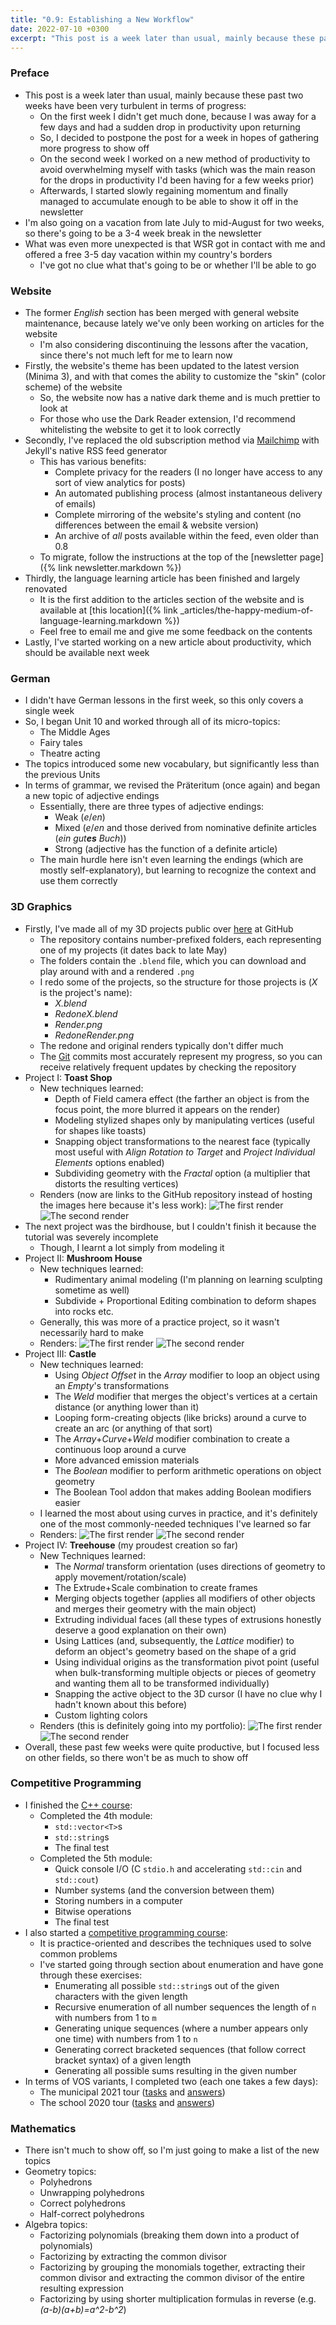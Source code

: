 ```yaml
---
title: "0.9: Establishing a New Workflow"
date: 2022-07-10 +0300
excerpt: "This post is a week later than usual, mainly because these past two weeks have been very turbulent..."
---
```


### Preface

- This post is a week later than usual, mainly because these past two weeks have been very turbulent in terms of progress:
    - On the first week I didn't get much done, because I was away for a few days and had a sudden drop in productivity upon returning
    - So, I decided to postpone the post for a week in hopes of gathering more progress to show off
    - On the second week I worked on a new method of productivity to avoid overwhelming myself with tasks (which was the main reason for
      the drops in productivity I'd been having for a few weeks prior)
    - Afterwards, I started slowly regaining momentum and finally managed to accumulate enough to be able to show it off in the newsletter
- I'm also going on a vacation from late July to mid-August for two weeks, so there's going to be a 3-4 week break in the newsletter
- What was even more unexpected is that WSR got in contact with me and offered a free 3-5 day vacation within my country's borders
    - I've got no clue what that's going to be or whether I'll be able to go

### Website

- The former _English_ section has been merged with general website maintenance, because lately we've only been working on articles for the
  website
    - I'm also considering discontinuing the lessons after the vacation, since there's not much left for me to learn now
- Firstly, the website's theme has been updated to the latest version (Minima 3), and with that comes the ability to customize the "skin"
  (color scheme) of the website
    - So, the website now has a native dark theme and is much prettier to look at
    - For those who use the Dark Reader extension, I'd recommend whitelisting the website to get it to look correctly
- Secondly, I've replaced the old subscription method via [Mailchimp](https://mailchi.mp) with Jekyll's native RSS feed generator
    - This has various benefits:
        - Complete privacy for the readers (I no longer have access to any sort of view analytics for posts)
        - An automated publishing process (almost instantaneous delivery of emails)
        - Complete mirroring of the website's styling and content (no differences between the email & website version)
        - An archive of _all_ posts available within the feed, even older than 0.8
    - To migrate, follow the instructions at the top of the [newsletter page]({% link newsletter.markdown %})
- Thirdly, the language learning article has been finished and largely renovated
    - It is the first addition to the articles section of the website and is available at [this location]({% link _articles/the-happy-medium-of-language-learning.markdown %})
    - Feel free to email me and give me some feedback on the contents
- Lastly, I've started working on a new article about productivity, which should be available next week

### German

- I didn't have German lessons in the first week, so this only covers a single week
- So, I began Unit 10 and worked through all of its micro-topics:
    - The Middle Ages
    - Fairy tales
    - Theatre acting
- The topics introduced some new vocabulary, but significantly less than the previous Units
- In terms of grammar, we revised the Präteritum (once again) and began a new topic of adjective endings
    - Essentially, there are three types of adjective endings:
        - Weak (_e_/_en_)
        - Mixed (_e_/_en_ and those derived from nominative definite articles (_ein gut**es** Buch_))
        - Strong (adjective has the function of a definite article)
    - The main hurdle here isn't even learning the endings (which are mostly self-explanatory), but learning
      to recognize the context and use them correctly

### 3D Graphics

- Firstly, I've made all of my 3D projects public over [here](https://github.com/kanpov/Blender_Public) at GitHub
    - The repository contains number-prefixed folders, each representing one of my projects (it dates back to late May)
    - The folders contain the `.blend` file, which you can download and play around with and a rendered `.png`
    - I redo some of the projects, so the structure for those projects is (_X_ is the project's name):
        - _X.blend_
        - _RedoneX.blend_
        - _Render.png_
        - _RedoneRender.png_
    - The redone and original renders typically don't differ much
    - The [Git](https://git-scm.com/) commits most accurately represent my progress, so you can receive relatively
      frequent updates by checking the repository
- Project I: **Toast Shop**
    - New techniques learned:
        - Depth of Field camera effect (the farther an object is from the focus point, the more blurred it
         appears on the render)
        - Modeling stylized shapes only by manipulating vertices (useful for shapes like toasts)
        - Snapping object transformations to the nearest face (typically most useful with _Align Rotation to Target_
         and _Project Individual Elements_ options enabled)
        - Subdividing geometry with the _Fractal_ option (a multiplier that distorts the resulting vertices)
    - Renders (now are links to the GitHub repository instead of hosting the images here because it's less work):
![The first render](https://github.com/kanpov/Blender_Public/raw/main/11_ToastShop/Render.png)
![The second render](https://github.com/kanpov/Blender_Public/raw/main/11_ToastShop/RedoneRender.png)
- The next project was the birdhouse, but I couldn't finish it because the tutorial was severely incomplete
    - Though, I learnt a lot simply from modeling it
- Project II: **Mushroom House**
    - New techniques learned:
        - Rudimentary animal modeling (I'm planning on learning sculpting sometime as well)
        - Subdivide + Proportional Editing combination to deform shapes into rocks etc.
    - Generally, this was more of a practice project, so it wasn't necessarily hard to make
    - Renders:
![The first render](https://github.com/kanpov/Blender_Public/raw/main/13_MushroomHouse/Render.png)
![The second render](https://github.com/kanpov/Blender_Public/raw/main/13_MushroomHouse/RedoneRender.png)
- Project III: **Castle**
    - New techniques learned:
        - Using _Object Offset_ in the _Array_ modifier to loop an object using an _Empty_'s transformations
        - The _Weld_ modifier that merges the object's vertices at a certain distance (or anything lower than it)
        - Looping form-creating objects (like bricks) around a curve to create an arc (or anything of that sort)
        - The _Array_+_Curve_+_Weld_ modifier combination to create a continuous loop around a curve
        - More advanced emission materials
        - The _Boolean_ modifier to perform arithmetic operations on object geometry
        - The Boolean Tool addon that makes adding Boolean modifiers easier
    - I learned the most about using curves in practice, and it's definitely one of the most commonly-needed techniques
      I've learned so far
    - Renders:
![The first render](https://github.com/kanpov/Blender_Public/raw/main/14_Castle/Render.png)
![The second render](https://github.com/kanpov/Blender_Public/raw/main/14_Castle/RedoneRender.png)
- Project IV: **Treehouse** (my proudest creation so far)
    - New Techniques learned:
        - The _Normal_ transform orientation (uses directions of geometry to apply movement/rotation/scale)
        - The Extrude+Scale combination to create frames
        - Merging objects together (applies all modifiers of other objects and merges their geometry with the main
         object)
        - Extruding individual faces (all these types of extrusions honestly deserve a good explanation on their own)
        - Using Lattices (and, subsequently, the _Lattice_ modifier) to deform an object's geometry based on the shape
          of a grid
        - Using individual origins as the transformation pivot point (useful when bulk-transforming multiple objects or
          pieces of geometry and wanting them all to be transformed individually)
        - Snapping the active object to the 3D cursor (I have no clue why I hadn't known about this before)
        - Custom lighting colors
    - Renders (this is definitely going into my portfolio):
![The first render](https://github.com/kanpov/Blender_Public/raw/main/15_Treehouse/Render.png)
![The second render](https://github.com/kanpov/Blender_Public/raw/main/15_Treehouse/RedoneRender.png)
- Overall, these past few weeks were quite productive, but I focused less on other fields, so there won't be as
  much to show off

### Competitive Programming

- I finished the [C++ course](https://stepik.org/course/80538):
    - Completed the 4th module:
        - `std::vector<T>`s
        - `std::string`s
        - The final test
    - Completed the 5th module:
        - Quick console I/O (C `stdio.h` and accelerating `std::cin` and `std::cout`)
        - Number systems (and the conversion between them)
        - Storing numbers in a computer
        - Bitwise operations
        - The final test
- I also started a [competitive programming course](https://stepik.org/course/53634):
    - It is practice-oriented and describes the techniques used to solve common problems
    - I've started going through section about enumeration and have gone through these exercises:
        - Enumerating all possible `std::string`s out of the given characters with the given length
        - Recursive enumeration of all number sequences the length of `n` with numbers from 1 to `m`
        - Generating unique sequences (where a number appears only one time) with numbers from 1 to `n`
        - Generating correct bracketed sequences (that follow correct bracket syntax) of a given length
        - Generating all possible sums resulting in the given number
- In terms of VOS variants, I completed two (each one takes a few days):
    - The municipal 2021 tour ([tasks](https://olympiads.ru/moscow/2021-22/vsosh/okrug_archive/moscow-7-8-statement.pdf) and [answers](https://olympiads.ru/moscow/2021-22/vsosh/okrug_archive/moscow-7-8-tutorial.pdf))
    - The school 2020 tour ([tasks](https://vos.olimpiada.ru/upload/files/Arhive_tasks/2020-21/school/iikt/tasks-iikt-7-8-sch-msk-20-21.pdf) and [answers](https://vos.olimpiada.ru/upload/files/Arhive_tasks/2020-21/school/iikt/ans-iikt-7-8-sch-msk-20-21.pdf))

### Mathematics

- There isn't much to show off, so I'm just going to make a list of the new topics
- Geometry topics:
    - Polyhedrons
    - Unwrapping polyhedrons
    - Correct polyhedrons
    - Half-correct polyhedrons
- Algebra topics:
    - Factorizing polynomials (breaking them down into a product of polynomials)
    - Factorizing by extracting the common divisor
    - Factorizing by grouping the monomials together, extracting their common divisor and extracting the common divisor
      of the entire resulting expression
    - Factorizing by using shorter multiplication formulas in reverse (e.g. _(a-b)(a+b)=a^2-b^2_)

